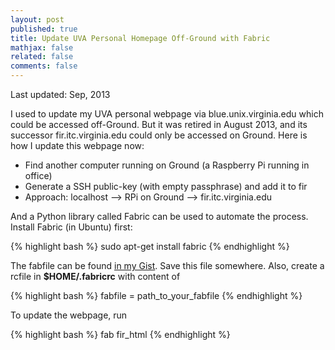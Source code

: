 ```yaml
---
layout: post
published: true
title: Update UVA Personal Homepage Off-Ground with Fabric
mathjax: false
related: false
comments: false
---
```


Last updated: Sep, 2013

I used to update my UVA personal webpage via blue.unix.virginia.edu which could be accessed off-Ground. But it was retired in August 2013, and its successor fir.itc.virginia.edu could only be accessed on Ground. Here is how I update this webpage now:

* Find another computer running on Ground (a Raspberry Pi running in office)
* Generate a SSH public-key (with empty passphrase) and add it to fir
* Approach: localhost --> RPi on Ground --> fir.itc.virginia.edu

And a Python library called Fabric can be used to automate the process. Install Fabric (in Ubuntu) first: 

{% highlight bash %}
sudo apt-get install fabric
{% endhighlight %}

The fabfile can be found [in my Gist](https://gist.github.com/lijunhw/6479886). Save this file somewhere. Also, create a rcfile in **$HOME/.fabricrc** with content of 

{% highlight bash %}
fabfile = path_to_your_fabfile
{% endhighlight %}

To update the webpage, run 

{% highlight bash %}
fab fir_html
{% endhighlight %}
